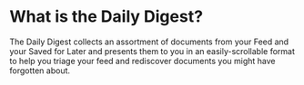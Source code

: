 # What is the Daily Digest?

The Daily Digest collects an assortment of documents from your Feed and your Saved for Later and presents them to you in an easily-scrollable format to help you triage your feed and rediscover documents you might have forgotten about.
